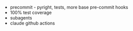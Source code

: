 * precommit - pyright, tests, more base pre-commit hooks
* 100% test coverage
* subagents
* claude github actions